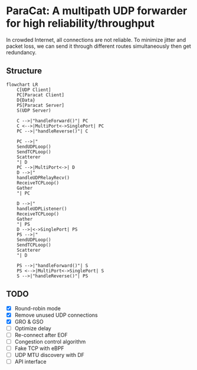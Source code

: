 # ParaCat: A multipath UDP forwarder for high reliability/throughput

In crowded Internet, all connections are not reliable. To minimize jitter and packet loss, we can send it through different routes simultaneously then get redundancy.

## Structure

```mermaid
flowchart LR
    C[UDP Client]
    PC[Paracat Client]
    D{Data}
    PS[Paracat Server]
    S(UDP Server)

    C -->|"handleForward()"| PC
    C <-->|MultiPort<->SinglePort| PC
    PC -->|"handleReverse()"| C

    PC -->|"
    SendUDPLoop()
    SendTCPLoop()
    Scatterer
    "| D
    PC -->|MultiPort<->| D
    D -->|"
    handleUDPRelayRecv()
    ReceiveTCPLoop()
    Gather
    "| PC

    D -->|"
    handleUDPListener()
    ReceiveTCPLoop()
    Gather
    "| PS
    D -->|<->SinglePort| PS
    PS -->|"
    SendUDPLoop()
    SendTCPLoop()
    Scatterer
    "| D

    PS -->|"handleForward()"| S
    PS <-->|MultiPort<->SinglePort| S
    S -->|"handleReverse()"| PS
```

## TODO

- [X] Round-robin mode
- [X] Remove unused UDP connections
- [X] GRO & GSO
- [ ] Optimize delay
- [ ] Re-connect after EOF
- [ ] Congestion control algorithm
- [ ] Fake TCP with eBPF
- [ ] UDP MTU discovery with DF
- [ ] API interface
